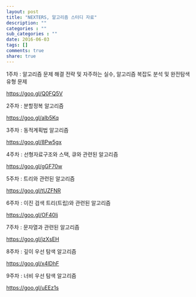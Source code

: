 ```yaml
---
layout: post
title: "NEXTERS, 알고리즘 스터디 자료"
description: ""
categories : ""
sub_categories : ""
date: 2016-06-03
tags: []
comments: true
share: true
---
```


1주차 : 알고리즘 문제 해결 전략 및 자주하는 실수, 알고리즘 복잡도 분석 및 완전탐색 유형 문제

https://goo.gl/Q0FQ5V

  

2주차 : 분할정복 알고리즘

https://goo.gl/aIb5Kq

  

3주차 : 동적계획법 알고리즘

https://goo.gl/8Pw5gx

  

4주차 : 선형자료구조와 스택, 큐와 관련된 알고리즘

https://goo.gl/gGF70w

  

5주차 : 트리와 관련된 알고리즘

https://goo.gl/tUZFNR

  

6주차 : 이진 검색 트리(트립)와 관련된 알고리즘

https://goo.gl/OF40Ij

  

7주차 : 문자열과 관련된 알고리즘

https://goo.gl/jzXsEH

  

8주차 : 깊이 우선 탐색 알고리즘

https://goo.gl/x4lDhF

  

9주차 : 너비 우선 탐색 알고리즘

https://goo.gl/uEEz1s

